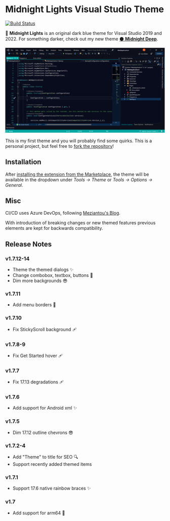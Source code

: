 # Midnight Lights Visual Studio Theme

[![Build Status](https://dev.azure.com/austinstanding/Midnight%20Lights/_apis/build/status/Midnight%20Lights?branchName=master)](https://dev.azure.com/austinstanding/Midnight%20Lights/_build/latest?definitionId=3&branchName=master)

🌌 **Midnight Lights** is an original dark blue theme for Visual Studio 2019 and 2022. For something darker, check out my new theme [⚫ **Midnight Deep**](https://marketplace.visualstudio.com/items?itemName=AustinStanding.vsthememidnightdeep).

![Midnight Lights Screenshot](https://github.com/austinstanding/midnight-lights-vstheme/raw/master/MidnightLightsProject/screenshot1.png)

This is my first theme and you will probably find some quirks. This is a personal project, but feel free to [fork the repository](https://github.com/austinstanding/midnight-lights-vstheme)!

## Installation

After [installing the extension from the Marketplace](https://marketplace.visualstudio.com/items?itemName=AustinStanding.vsthememidnightlights), the theme will be available in the dropdown under *Tools -> Theme* or *Tools -> Options -> General*.

## Misc

CI/CD uses Azure DevOps, following [Meziantou's Blog](https://www.meziantou.net/ci-cd-pipeline-for-a-visual-studio-extension-vsix-using-azure-devops.htm).

With introduction of breaking changes or new themed features previous elements are kept for backwards compatibility.

## Release Notes

### v1.7.12-14

- Theme the themed dialogs ✨
- Change combobox, textbox, buttons 🚧
- Dim more backgrounds 😎

### v1.7.11

- Add menu borders 🚸

### v1.7.10

- Fix StickyScroll background 🩹

### v1.7.8-9

- Fix Get Started hover 🩹

### v1.7.7

- Fix 17.13 degradations 🩹

### v1.7.6

- Add support for Android xml ✨

### v1.7.5

- Dim 17.12 outline chevrons 😎

### v1.7.2-4

- Add "Theme" to title for SEO 🔍
- Support recently added themed items

### v1.7.1

- Support 17.6 native rainbow braces ✨

### v1.7

- Add support for arm64 🔧
